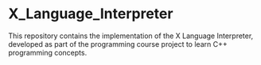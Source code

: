 # X_Language_Interpreter
 This repository contains the implementation of the X Language Interpreter, developed as part of the programming course project to learn C++ programming concepts.
